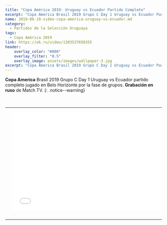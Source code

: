 ```yaml
---
title: "Copa América 2019: Uruguay vs Ecuador Partido Completo"
excerpt: "Copa America Brasil 2019 Grupo C Day 1 Uruguay vs Ecuador Partido Completo"
name: 2019-06-18-video-copa-america-uruguay-vs-ecuador.md
category:
  - Partidos de la Selección Uruguaya
tags:
  - Copa América 2019
link: https://ok.ru/video/1303537650355
header:
    overlay_color: "#000"
    overlay_filter: "0.5"
    overlay_image: assets/images/wallpaper-3.jpg
excerpt: "Copa America Brasil 2019 Grupo C Day 1 Uruguay vs Ecuador Partido Completo"
---
```


**Copa America** Brasil 2019 Grupo C Day 1 Uruguay vs Ecuador partido completo jugado en Belo Horizonte por la fase de grupos. **Grabación en ruso** de Match TV.
{: .notice--warning}

<br>
<div id="media">
	<center>
		<table>
			<tbody>
  				<tr>
					<td height="13" width="21" background="{{ site.url }}/{{ site.baseurl }}/assets/images/12421152032.png"></td>
					<td height="13" background="{{ site.url }}/{{ site.baseurl }}/assets/images/55452124552.png"></td>
					<td height="13" width="21" background="{{ site.url }}/{{ site.baseurl }}/assets/images/45454787.png"></td>
  				</tr>
				<tr>
					<td width="21" background="{{ site.url }}/{{ site.baseurl }}/assets/images/21210212120.png"></td>
					<td>
						<iframe width="560" height="315" src="//ok.ru/videoembed/1303537650355" frameborder="0" allow="autoplay" allowfullscreen></iframe>
					</td>
    					<td width="21" background="{{ site.url }}/{{ site.baseurl }}/assets/images/203233451.png"></td>
  				</tr>
				<tr>
    					<td height="17" width="21" background="{{ site.url }}/{{ site.baseurl }}/assets/images/23121542.png"></td>
    					<td height="17" background="{{ site.url }}/{{ site.baseurl }}/assets/images/12345456.png"></td>
    					<td height="25" width="21" background="{{ site.url }}/{{ site.baseurl }}/assets/images/2656564.png"></td>
  				</tr>
			</tbody>
		</table>
	</center>
</div>
